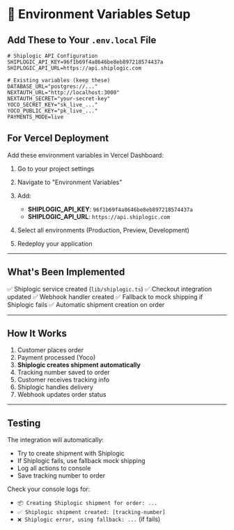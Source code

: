 # 🔐 Environment Variables Setup

## Add These to Your `.env.local` File

```env
# Shiplogic API Configuration
SHIPLOGIC_API_KEY=96f1b69f4a8646be8eb897218574437a
SHIPLOGIC_API_URL=https://api.shiplogic.com

# Existing variables (keep these)
DATABASE_URL="postgres://..."
NEXTAUTH_URL="http://localhost:3000"
NEXTAUTH_SECRET="your-secret-key"
YOCO_SECRET_KEY="sk_live_..."
YOCO_PUBLIC_KEY="pk_live_..."
PAYMENTS_MODE=live
```

## For Vercel Deployment

Add these environment variables in Vercel Dashboard:

1. Go to your project settings
2. Navigate to "Environment Variables"
3. Add:
   - **SHIPLOGIC_API_KEY**: `96f1b69f4a8646be8eb897218574437a`
   - **SHIPLOGIC_API_URL**: `https://api.shiplogic.com`

4. Select all environments (Production, Preview, Development)
5. Redeploy your application

---

## What's Been Implemented

✅ Shiplogic service created (`lib/shiplogic.ts`)
✅ Checkout integration updated
✅ Webhook handler created
✅ Fallback to mock shipping if Shiplogic fails
✅ Automatic shipment creation on order

---

## How It Works

1. Customer places order
2. Payment processed (Yoco)
3. **Shiplogic creates shipment automatically**
4. Tracking number saved to order
5. Customer receives tracking info
6. Shiplogic handles delivery
7. Webhook updates order status

---

## Testing

The integration will automatically:
- Try to create shipment with Shiplogic
- If Shiplogic fails, use fallback mock shipping
- Log all actions to console
- Save tracking number to order

Check your console logs for:
- `📦 Creating Shiplogic shipment for order: ...`
- `✅ Shiplogic shipment created: [tracking-number]`
- `❌ Shiplogic error, using fallback: ...` (if fails)


